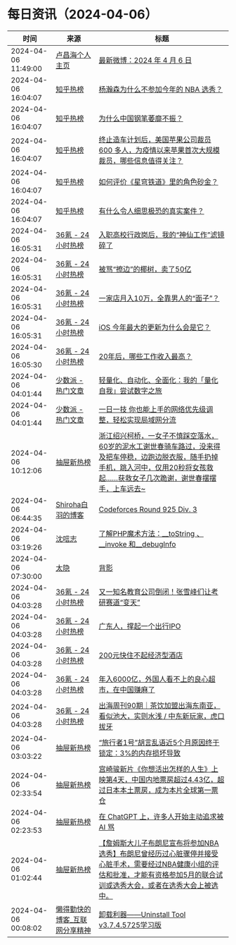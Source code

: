 ﻿# 每日资讯（2024-04-06）

|时间|来源|标题|
|---|---|---|
|2024-04-06 11:49:00|[卢昌海个人主页](https://www.changhai.org//feed.xml)|[最新微博：2024 年 4 月 6 日](https://www.changhai.org/articles/miscellaneous/blog/202404.php#latest)|
|2024-04-06 16:04:07|[知乎热榜](https://rss.mifaw.com/articles/5c8bb11a3c41f61efd36683e/5c919d543882afa09dff3fa3)|[杨瀚森为什么不参加今年的 NBA 选秀？](https://www.zhihu.com/question/651758312)|
|2024-04-06 16:04:07|[知乎热榜](https://rss.mifaw.com/articles/5c8bb11a3c41f61efd36683e/5c919d543882afa09dff3fa3)|[为什么中国钢笔萎靡不振？](https://www.zhihu.com/question/328742980)|
|2024-04-06 16:04:07|[知乎热榜](https://rss.mifaw.com/articles/5c8bb11a3c41f61efd36683e/5c919d543882afa09dff3fa3)|[终止造车计划后，美国苹果公司裁员 600 多人，为疫情以来苹果首次大规模裁员，哪些信息值得关注？](https://www.zhihu.com/question/651918106)|
|2024-04-06 16:04:07|[知乎热榜](https://rss.mifaw.com/articles/5c8bb11a3c41f61efd36683e/5c919d543882afa09dff3fa3)|[如何评价《星穹铁道》里的角色砂金？](https://www.zhihu.com/question/641111858)|
|2024-04-06 16:04:07|[知乎热榜](https://rss.mifaw.com/articles/5c8bb11a3c41f61efd36683e/5c919d543882afa09dff3fa3)|[有什么令人细思极恐的真实案件？](https://www.zhihu.com/question/334828112)|
|2024-04-06 16:05:31|[36氪 - 24小时热榜](https://rss.mifaw.com/articles/5c8bb11a3c41f61efd36683e/5c91d2e23882afa09dff4901)|[入职高校行政岗后，我的“神仙工作”滤镜碎了](https://36kr.com/p/2721502403737732)|
|2024-04-06 16:05:31|[36氪 - 24小时热榜](https://rss.mifaw.com/articles/5c8bb11a3c41f61efd36683e/5c91d2e23882afa09dff4901)|[被骂“擦边”的椰树，卖了50亿](https://36kr.com/p/2721516671449225)|
|2024-04-06 16:05:31|[36氪 - 24小时热榜](https://rss.mifaw.com/articles/5c8bb11a3c41f61efd36683e/5c91d2e23882afa09dff4901)|[一家店月入10万，全靠男人的“面子”？](https://36kr.com/p/2721523570620551)|
|2024-04-06 16:05:31|[36氪 - 24小时热榜](https://rss.mifaw.com/articles/5c8bb11a3c41f61efd36683e/5c91d2e23882afa09dff4901)|[iOS 今年最大的更新为什么会是它？](https://36kr.com/p/2721506936469381)|
|2024-04-06 16:05:30|[36氪 - 24小时热榜](https://rss.mifaw.com/articles/5c8bb11a3c41f61efd36683e/5c91d2e23882afa09dff4901)|[20年后，哪些工作收入最高？](https://36kr.com/p/2576264515396996)|
|2024-04-06 04:01:44|[少数派 - 热门文章](https://rss.mifaw.com/articles/5c8bb11a3c41f61efd36683e/5c92450e3882afa09dff5928)|[轻量化、自动化、全面化：我的「量化自我」尝试数字之旅](https://sspai.com/post/86747)|
|2024-04-06 04:01:44|[少数派 - 热门文章](https://rss.mifaw.com/articles/5c8bb11a3c41f61efd36683e/5c92450e3882afa09dff5928)|[一日一技 你也能上手的网络优先级调整，轻松实现局域网分流](https://sspai.com/post/87558)|
|2024-04-06 10:12:06|[抽屉新热榜](http://dig.chouti.com/feed.xml)|[浙江绍兴柯桥，一女子不慎踩空落水，60岁的泥水工谢世春骑车路过，没来得及把车停稳，边跑边脱衣服，随手扔掉手机，跳入河中，仅用20秒将女孩救起……获救女子几次跪谢，谢世春摆摆手，上车远去~](https://dig.chouti.com/link/42035531)|
|2024-04-06 06:44:35|[Shiroha白羽的博客](https://hukeqing.github.io/rss.xml)|[Codeforces Round 925 Div. 3 ](https://blog.mauve.icu/2024/04/06/acm/codeforces/CodeforcesRound925/)|
|2024-04-06 03:19:26|[沈唁志](https://qq52o.me/feed)|[了解PHP魔术方法：__toString 、__invoke 和__debugInfo ](https://qq52o.me/2831.html)|
|2024-04-06 07:30:00|[太隐](https://wangyurui.com/feed.xml)|[背影](https://wangyurui.com/posts/bei-ying-065eb135)|
|2024-04-06 04:03:28|[36氪 - 24小时热榜](https://rss.mifaw.com/articles/5c8bb11a3c41f61efd36683e/5c91d2e23882afa09dff4901)|[又一知名教育公司倒闭！张雪峰们让考研赛道“变天”](https://36kr.com/p/2720177831491459)|
|2024-04-06 04:03:28|[36氪 - 24小时热榜](https://rss.mifaw.com/articles/5c8bb11a3c41f61efd36683e/5c91d2e23882afa09dff4901)|[广东人，撑起一个出行IPO](https://36kr.com/p/2718575248439429)|
|2024-04-06 04:03:28|[36氪 - 24小时热榜](https://rss.mifaw.com/articles/5c8bb11a3c41f61efd36683e/5c91d2e23882afa09dff4901)|[200元快住不起经济型酒店](https://36kr.com/p/2718819582802049)|
|2024-04-06 04:03:28|[36氪 - 24小时热榜](https://rss.mifaw.com/articles/5c8bb11a3c41f61efd36683e/5c91d2e23882afa09dff4901)|[年入6000亿，外国人看不上的良心超市，在中国赚麻了](https://36kr.com/p/2720159557465985)|
|2024-04-06 04:03:28|[36氪 - 24小时热榜](https://rss.mifaw.com/articles/5c8bb11a3c41f61efd36683e/5c91d2e23882afa09dff4901)|[出海周刊90期｜茶饮加盟出海东南亚，看似池大，实则水浅 / 中东新玩家，虎口拔牙](https://36kr.com/p/2718704423597954)|
|2024-04-06 03:03:22|[抽屉新热榜](http://dig.chouti.com/feed.xml)|[“旅行者1号”胡言乱语近5个月原因终于锁定：3%的内存损坏导致](https://dig.chouti.com/link/42032807)|
|2024-04-06 02:33:54|[抽屉新热榜](http://dig.chouti.com/feed.xml)|[宫崎骏新片《你想活出怎样的人生》上映第4天，中国内地票房超过4.43亿，超过日本本土票房，成为本片全球第一票仓](https://dig.chouti.com/link/42032563)|
|2024-04-06 02:23:53|[抽屉新热榜](http://dig.chouti.com/feed.xml)|[在 ChatGPT 上，许多人开始主动追求被 AI 骂](https://dig.chouti.com/link/42032546)|
|2024-04-06 01:02:44|[抽屉新热榜](http://dig.chouti.com/feed.xml)|[【詹姆斯大儿子布朗尼宣布将参加NBA选秀】布朗尼曾经历过心脏骤停并接受心脏手术，需要经过NBA健康小组的评估和批准，才能有资格参加5月的联合试训或选秀大会，或者在选秀大会上被选中。](https://dig.chouti.com/link/42032023)|
|2024-04-06 00:08:02|[懒得勤快的博客_互联网分享精神](https://masuit.com/rss)|[卸载利器——Uninstall Tool v3.7.4.5725学习版](https://masuit.com/84)|
